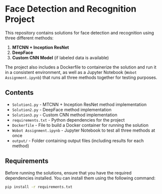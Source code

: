 # Face Detection and Recognition Project

This repository contains solutions for face detection and recognition using three different methods:

1. **MTCNN + Inception ResNet**
2. **DeepFace**
3. **Custom CNN Model** (if labeled data is available)

The project also includes a Dockerfile to containerize the solution and run it in a consistent environment, as well as a Jupyter Notebook (`Wobot Assignment.ipynb`) that runs all three methods together for testing purposes.

## Contents

- `Solution1.py` - MTCNN + Inception ResNet method implementation
- `Solution2.py` - DeepFace method implementation
- `Solution3.py` - Custom CNN method implementation
- `requirements.txt` - Python dependencies for the project
- `Dockerfile` - File to build a Docker container for running the solution
- `Wobot Assignment.ipynb` - Jupyter Notebook to test all three methods at once
- `output/` - Folder containing output files (including results for each method)

## Requirements

Before running the solutions, ensure that you have the required dependencies installed. You can install them using the following command:

```bash
pip install -r requirements.txt
